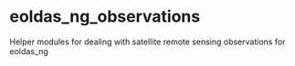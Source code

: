 # eoldas_ng_observations
Helper modules for dealing with satellite remote sensing observations for eoldas_ng
